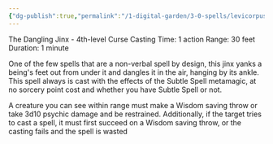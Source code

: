 ```yaml
---
{"dg-publish":true,"permalink":"/1-digital-garden/3-0-spells/levicorpus-and-liberacorpus/"}
---
```


The Dangling Jinx - 4th-level Curse 
Casting Time: 1 action 
Range: 30 feet 
Duration: 1 minute

One of the few spells that are a non-verbal spell by design, this jinx yanks a being's feet out from under it and dangles it in the air, hanging by its ankle. This spell always is cast with the effects of the Subtle Spell metamagic, at no sorcery point cost and whether you have Subtle Spell or not. 

A creature you can see within range must make a Wisdom saving throw or take 3d10 psychic damage and be restrained. Additionally, if the target tries to cast a spell, it must first succeed on a Wisdom saving throw, or the casting fails and the spell is wasted